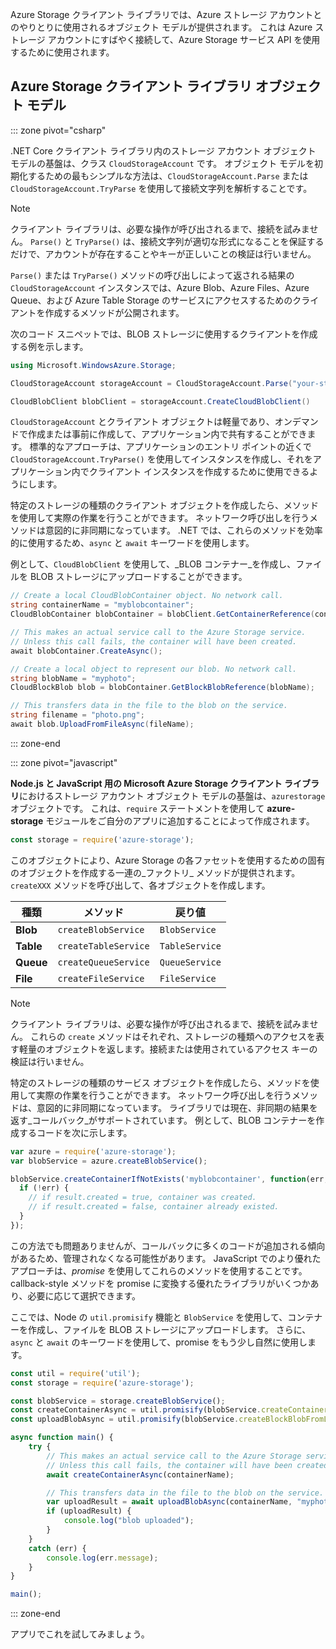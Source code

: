 Azure Storage クライアント ライブラリでは、Azure ストレージ アカウントとのやりとりに使用されるオブジェクト モデルが提供されます。 これは Azure ストレージ アカウントにすばやく接続して、Azure Storage サービス API を使用するために使用されます。 

## <a name="azure-storage-client-library-object-model"></a>Azure Storage クライアント ライブラリ オブジェクト モデル

::: zone pivot="csharp"

.NET Core クライアント ライブラリ内のストレージ アカウント オブジェクト モデルの基盤は、クラス `CloudStorageAccount` です。 オブジェクト モデルを初期化するための最もシンプルな方法は、`CloudStorageAccount.Parse` または `CloudStorageAccount.TryParse` を使用して接続文字列を解析することです。

> [!NOTE]
> クライアント ライブラリは、必要な操作が呼び出されるまで、接続を試みません。 `Parse()` と `TryParse()` は、接続文字列が適切な形式になることを保証するだけで、アカウントが存在することやキーが正しいことの検証は行いません。 

`Parse()` または `TryParse()` メソッドの呼び出しによって返される結果の `CloudStorageAccount` インスタンスでは、Azure Blob、Azure Files、Azure Queue、および Azure Table Storage のサービスにアクセスするためのクライアントを作成するメソッドが公開されます。 

次のコード スニペットでは、BLOB ストレージに使用するクライアントを作成する例を示します。

```csharp
using Microsoft.WindowsAzure.Storage;

CloudStorageAccount storageAccount = CloudStorageAccount.Parse("your-storage-key-connection-string");

CloudBlobClient blobClient = storageAccount.CreateCloudBlobClient()
```

`CloudStorageAccount` とクライアント オブジェクトは軽量であり、オンデマンドで作成または事前に作成して、アプリケーション内で共有することができます。 標準的なアプローチは、アプリケーションのエントリ ポイントの近くで `CloudStorageAccount.TryParse()` を使用してインスタンスを作成し、それをアプリケーション内でクライアント インスタンスを作成するために使用できるようにします。

特定のストレージの種類のクライアント オブジェクトを作成したら、メソッドを使用して実際の作業を行うことができます。 ネットワーク呼び出しを行うメソッドは意図的に非同期になっています。 .NET では、これらのメソッドを効率的に使用するため、`async` と `await` キーワードを使用します。

例として、`CloudBlobClient` を使用して、_BLOB コンテナー_を作成し、ファイルを BLOB ストレージにアップロードすることができます。

```csharp
// Create a local CloudBlobContainer object. No network call.
string containerName = "myblobcontainer";
CloudBlobContainer blobContainer = blobClient.GetContainerReference(containerName);

// This makes an actual service call to the Azure Storage service. 
// Unless this call fails, the container will have been created.
await blobContainer.CreateAsync();

// Create a local object to represent our blob. No network call.
string blobName = "myphoto";
CloudBlockBlob blob = blobContainer.GetBlockBlobReference(blobName);

// This transfers data in the file to the blob on the service.
string filename = "photo.png";
await blob.UploadFromFileAsync(fileName);
```

::: zone-end

::: zone pivot="javascript"

**Node.js と JavaScript 用の Microsoft Azure Storage クライアント ライブラリ**におけるストレージ アカウント オブジェクト モデルの基盤は、`azurestorage` オブジェクトです。 これは、`require` ステートメントを使用して **azure-storage** モジュールをご自分のアプリに追加することによって作成されます。

```javascript
const storage = require('azure-storage');
```

このオブジェクトにより、Azure Storage の各ファセットを使用するための固有のオブジェクトを作成する一連の_ファクトリ_ メソッドが提供されます。 `createXXX` メソッドを呼び出して、各オブジェクトを作成します。

| 種類 | メソッド | 戻り値 |
|--------|---------|-------------|
| **Blob** | `createBlobService` | `BlobService` |
| **Table** | `createTableService` | `TableService` |
| **Queue** | `createQueueService` | `QueueService` |
| **File** | `createFileService` | `FileService` |

> [!NOTE]
> クライアント ライブラリは、必要な操作が呼び出されるまで、接続を試みません。 これらの `create` メソッドはそれぞれ、ストレージの種類へのアクセスを表す軽量のオブジェクトを返します。接続または使用されているアクセス キーの検証は行いません。

特定のストレージの種類のサービス オブジェクトを作成したら、メソッドを使用して実際の作業を行うことができます。 ネットワーク呼び出しを行うメソッドは、意図的に非同期になっています。 ライブラリでは現在、非同期の結果を返す_コールバック_がサポートされています。 例として、BLOB コンテナーを作成するコードを次に示します。

```javascript
var azure = require('azure-storage');
var blobService = azure.createBlobService();

blobService.createContainerIfNotExists('myblobcontainer', function(err, result, response) {
  if (!err) {
    // if result.created = true, container was created.
    // if result.created = false, container already existed.
  }
});
```

この方法でも問題ありませんが、コールバックに多くのコードが追加される傾向があるため、管理されなくなる可能性があります。 JavaScript でのより優れたアプローチは、_promise_ を使用してこれらのメソッドを使用することです。 callback-style メソッドを promise に変換する優れたライブラリがいくつかあり、必要に応じて選択できます。

ここでは、Node の `util.promisify` 機能と `BlobService` を使用して、コンテナーを作成し、ファイルを BLOB ストレージにアップロードします。 さらに、`async` と `await` のキーワードを使用して、promise をもう少し自然に使用します。

```javascript
const util = require('util');
const storage = require('azure-storage');

const blobService = storage.createBlobService();
const createContainerAsync = util.promisify(blobService.createContainerIfNotExists).bind(blobService);
const uploadBlobAsync = util.promisify(blobService.createBlockBlobFromLocalFile).bind(blobService);

async function main() {
    try {
        // This makes an actual service call to the Azure Storage service. 
        // Unless this call fails, the container will have been created.
        await createContainerAsync(containerName);

        // This transfers data in the file to the blob on the service.
        var uploadResult = await uploadBlobAsync(containerName, "myphoto", "photo.png");
        if (uploadResult) {
            console.log("blob uploaded");
        }
    }
    catch (err) {
        console.log(err.message);
    }
}

main();
```
::: zone-end

アプリでこれを試してみましょう。